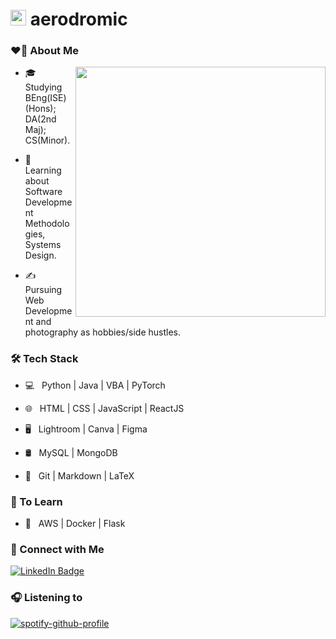# <img src="https://media.giphy.com/media/dxn6fRlTIShoeBr69N/giphy.gif" width="25"> aerodromic

### ❤️‍🔥 About Me

<img align="right" width="400" src="https://cdn.dribbble.com/users/330915/screenshots/3587000/media/cf9c914d04e017ab821bab2ee0bb87cb.gif">

- 🎓 &nbsp; Studying BEng(ISE)(Hons); DA(2nd Maj); CS(Minor).

- 🌱 &nbsp; Learning about Software Development Methodologies, Systems Design.

- ✍️ &nbsp; Pursuing Web Development and photography as hobbies/side hustles.



### 🛠 Tech Stack

- 💻 &nbsp; Python | Java | VBA | PyTorch

- 🌐 &nbsp; HTML | CSS | JavaScript | ReactJS

- 🖥 &nbsp; Lightroom | Canva | Figma

- 🛢 &nbsp; MySQL | MongoDB

- 🔧 &nbsp; Git | Markdown | LaTeX

### 🎯 To Learn

- 🔧 &nbsp; AWS | Docker | Flask

### 🔗 Connect with Me
<div id="badges">
  <a href="https://www.linkedin.com/in/joello/">
    <img src="https://img.shields.io/badge/LinkedIn-blue?style=for-the-badge&logo=linkedin&logoColor=white" alt="LinkedIn Badge"/>
  </a>
</div>

### 🎧 Listening to

[![spotify-github-profile](https://spotify-github-profile.vercel.app/api/view?uid=2152bpf2j53hr2l4hj3ll7zyi&cover_image=true&theme=novatorem&bar_color=53b14f&bar_color_cover=true)](https://spotify-github-profile.vercel.app/api/view?uid=2152bpf2j53hr2l4hj3ll7zyi&redirect=true)
